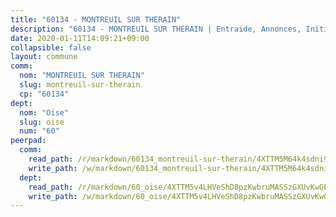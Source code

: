 ```yaml
---
title: "60134 - MONTREUIL SUR THERAIN"
description: "60134 - MONTREUIL SUR THERAIN | Entraide, Annonces, Initiatives"
date: 2020-01-11T14:09:21+09:00
collapsible: false
layout: commune
comm:
  nom: "MONTREUIL SUR THERAIN"
  slug: montreuil-sur-therain
  cp: "60134"
dept:
  nom: "Oise"
  slug: oise
  num: "60"
peerpad:
  comm:
    read_path: /r/markdown/60134_montreuil-sur-therain/4XTTM5M64k4sdni9LgDu1QkamjN6wyNna5LSMfE5HMawkWWsP
    write_path: /w/markdown/60134_montreuil-sur-therain/4XTTM5M64k4sdni9LgDu1QkamjN6wyNna5LSMfE5HMawkWWsP-K3TgUWgqgXCW9edT8PtRpf6DTuJFm5zo3E5faygUcdB2LoqX3E26FhoxciuKx5yMCvLUiPeKEabya9WBU3hmVLQDf6d4LH1qSR2mmUbYg1UY4pn4cPG8FMTNhtMu4AzZmv7FoV8Z
  dept:
    read_path: /r/markdown/60_oise/4XTTM5v4LHVeShD8pzKwbruMASSzGXUvKwGPyPNR6Aq6aruGY
    write_path: /w/markdown/60_oise/4XTTM5v4LHVeShD8pzKwbruMASSzGXUvKwGPyPNR6Aq6aruGY-K3TgTfEPmBuMGxs3WizC7aafmuSUvuvwsE7nM986pS4fEczEhokrfL1mXNtU722XatpEcDhfhLf5xd24JkCKBD4DcQHeF5CYjEkAVzDN3PuQerZfYGZ5zy2XFcJNh2Z1pYjLoQTn
---
```



